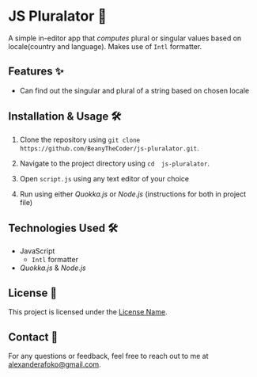 # JS Pluralator 🚀

A simple in-editor app that _computes_ plural or singular values based on locale(country and language). Makes use of `Intl` formatter.

## Features ✨

- Can find out the singular and plural of a string based on chosen locale

## Installation & Usage 🛠️

1. Clone the repository using `git clone https://github.com/BeanyTheCoder/js-pluralator.git`.

2. Navigate to the project directory using `cd  js-pluralator`.
3. Open `script.js` using any text editor of your choice
4. Run using either
   _Quokka.js_ or _Node.js_ (instructions for both in project file)

## Technologies Used 🛠️

- JavaScript
  - `Intl` formatter
- _Quokka.js_ & _Node.js_

## License 📝

This project is licensed under the [License Name](link-to-license-file).

## Contact 📧

For any questions or feedback, feel free to reach out to me at alexanderafoko@gmail.com.
